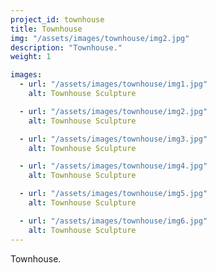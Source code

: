 ```yaml
---
project_id: townhouse
title: Townhouse
img: "/assets/images/townhouse/img2.jpg"
description: "Townhouse."
weight: 1

images:
  - url: "/assets/images/townhouse/img1.jpg"
    alt: Townhouse Sculpture

  - url: "/assets/images/townhouse/img2.jpg"
    alt: Townhouse Sculpture

  - url: "/assets/images/townhouse/img3.jpg"
    alt: Townhouse Sculpture

  - url: "/assets/images/townhouse/img4.jpg"
    alt: Townhouse Sculpture

  - url: "/assets/images/townhouse/img5.jpg"
    alt: Townhouse Sculpture

  - url: "/assets/images/townhouse/img6.jpg"
    alt: Townhouse Sculpture
---
```


Townhouse.
